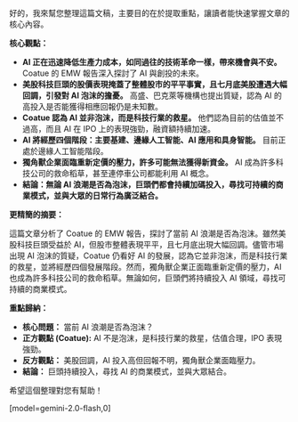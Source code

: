 好的，我來幫您整理這篇文稿，主要目的在於提取重點，讓讀者能快速掌握文章的核心內容。

**核心觀點：**

*   **AI 正在迅速降低生產力成本，如同過往的技術革命一樣，帶來機會與不安。** Coatue 的 EMW 報告深入探討了 AI 與創投的未來。
*   **美股科技巨頭的股價表現掩蓋了整體股市的平平事實，且七月底美股遭遇大幅回調，引發對 AI 泡沫的擔憂。** 高盛、巴克萊等機構也提出質疑，認為 AI 的高投入是否能獲得相應回報仍是未知數。
*   **Coatue 認為 AI 並非泡沫，而是科技行業的救星。** 他們認為目前的估值並不過高，而且 AI 在 IPO 上的表現強勁，融資額持續加速。
*   **AI 將經歷四個階段：主要基建、邊緣人工智能、AI 應用和具身智能。** 目前正處於邊緣人工智能階段。
*   **獨角獸企業面臨重新定價的壓力，許多可能無法獲得新資金。** AI 成為許多科技公司的救命稻草，甚至連停車公司都能利用 AI 概念。
*   **結論：無論 AI 浪潮是否為泡沫，巨頭們都會持續加碼投入，尋找可持續的商業模式，並與大眾的日常行為廣泛結合。**

**更精簡的摘要：**

這篇文章分析了 Coatue 的 EMW 報告，探討了當前 AI 浪潮是否為泡沫。雖然美股科技巨頭受益於 AI，但股市整體表現平平，且七月底出現大幅回調。儘管市場出現 AI 泡沫的質疑，Coatue 仍看好 AI 的發展，認為它並非泡沫，而是科技行業的救星，並將經歷四個發展階段。然而，獨角獸企業正面臨重新定價的壓力，AI 也成為許多科技公司的救命稻草。無論如何，巨頭們將持續投入 AI 領域，尋找可持續的商業模式。

**重點歸納：**

*   **核心問題：** 當前 AI 浪潮是否為泡沫？
*   **正方觀點 (Coatue):** AI 不是泡沫，是科技行業的救星，估值合理，IPO 表現強勁。
*   **反方觀點：** 美股回調，AI 投入高但回報不明，獨角獸企業面臨壓力。
*   **結論：** 巨頭持續投入，尋找 AI 的商業模式，並與大眾結合。

希望這個整理對您有幫助！

[model=gemini-2.0-flash,0]
